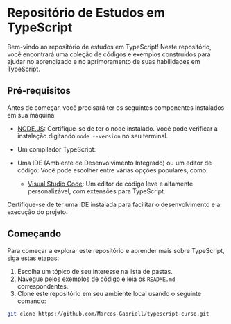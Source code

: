 # Repositório de Estudos em TypeScript


Bem-vindo ao repositório de estudos em TypeScript! Neste repositório, você encontrará uma coleção de códigos e exemplos construídos para ajudar no aprendizado e no aprimoramento de suas habilidades em TypeScript.


## Pré-requisitos


Antes de começar, você precisará ter os seguintes componentes instalados em sua máquina:

- [NODE.JS](https://nodejs.org/en/download): Certifique-se de ter o node instalado. Você pode verificar a instalação digitando `node --version` no seu terminal.
- Um compilador TypeScript: 
- Uma IDE (Ambiente de Desenvolvimento Integrado) ou um editor de código: Você pode escolher entre várias opções populares, como:


  - [Visual Studio Code](https://code.visualstudio.com/download): Um editor de código leve e altamente personalizável, com extensões para TypeScript.


Certifique-se de ter uma  IDE  instalada para facilitar o desenvolvimento e a execução do projeto.

## Começando



Para começar a explorar este repositório e aprender mais sobre TypeScript, siga estas etapas:


1. Escolha um tópico de seu interesse na lista de pastas.
2. Navegue pelos exemplos de código e leia os `README.md` correspondentes.
3. Clone este repositório em seu ambiente local usando o seguinte comando:

```bash
git clone https://github.com/Marcos-Gabriell/typescript-curso.git

